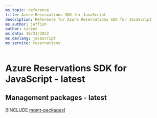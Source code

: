 ```yaml
---
ms.topic: reference
title: Azure Reservations SDK for JavaScript
description: Reference for Azure Reservations SDK for JavaScript
ms.author: jeffish
author: xirzec
ms.data: 10/31/2022
ms.devlang: javascript
ms.service: reservations
---
```

# Azure Reservations SDK for JavaScript - latest

## Management packages - latest
[!INCLUDE [mgmt-packages](reservations-mgmt-index.md)]